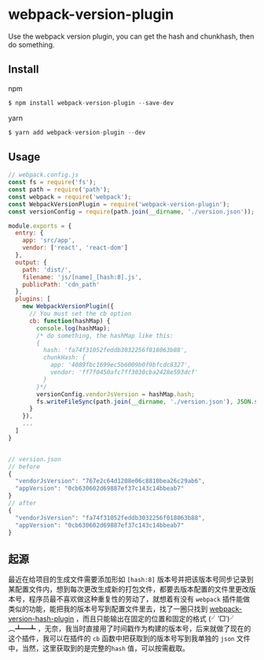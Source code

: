 # webpack-version-plugin
Use the webpack version plugin, you can get the hash and chunkhash, then do something.

## Install
npm
```javascript
$ npm install webpack-version-plugin --save-dev
```
yarn
```javascript
$ yarn add webpack-version-plugin --dev
```
## Usage
```javascript
// webpack.config.js
const fs = require('fs');
const path = require('path');
const webpack = require('webpack');
const WebpackVersionPlugin = require('webpack-version-plugin');
const versionConfig = require(path.join(__dirname, './version.json'));

module.exports = {
  entry: {
    app: 'src/app',
    vendor: ['react', 'react-dom']
  },
  output: {
    path: 'dist/',
    filename: 'js/[name]_[hash:8].js',
    publicPath: 'cdn_path'
  },
  plugins: [
    new WebpackVersionPlugin({
      // You must set the cb option
      cb: function(hashMap) {
        console.log(hashMap);
        /* do something, the hashMap like this:
        {
          hash: 'fa74f31052feddb3032256f018063b88',
          chunkHash: {
            app: '4089fbc1699ec5b6009b0f9bfcdc8327',
            vendor: 'ff7f0450afc7ff3030cba2428e593dcf'
          }
        }*/
        versionConfig.vendorJsVersion = hashMap.hash;
        fs.writeFileSync(path.join(__dirname, './version.json'), JSON.stringify(versionConfig, null, 2));        
      }
    }),
    ...
  ]
}


// version.json
// before
{
  "vendorJsVersion": "767e2c64d1208e06c8810bea26c29ab6",
  "appVersion": "0cb630602d69887ef37c143c14bbeab7"
}
// after
{
  "vendorJsVersion": "fa74f31052feddb3032256f018063b88",
  "appVersion": "0cb630602d69887ef37c143c14bbeab7"
}
```

## 起源
最近在给项目的生成文件需要添加形如 `[hash:8]` 版本号并把该版本号同步记录到某配置文件内，想到每次更改生成新的打包文件，都要去版本配置的文件里更改版本号，程序员最不喜欢做这种重复性的劳动了，就想着有没有 `webpack` 插件能做类似的功能，能把我的版本号写到配置文件里去，找了一圈只找到 [webpack-version-hash-plugin](https://www.npmjs.com/package/webpack-version-hash-plugin) ，而且只能输出在固定的位置和固定的格式 (╯‵□′)╯︵┻━┻ ，无奈，我当时直接用了时间戳作为构建的版本号，后来就做了现在的这个插件，我可以在插件的 `cb` 函数中把获取到的版本号写到我单独的 `json` 文件中，当然，这里获取到的是完整的`hash` 值，可以按需截取。
